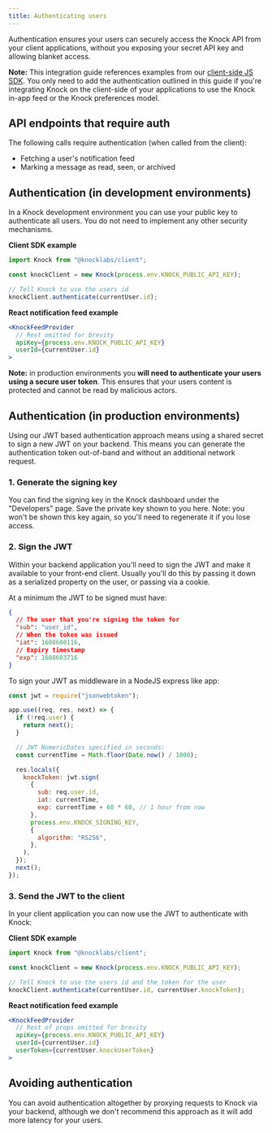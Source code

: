 ```yaml
---
title: Authenticating users
---
```


Authentication ensures your users can securely access the Knock API from your client
applications, without you exposing your secret API key and allowing blanket
access. 

**Note:** This integration guide references examples from our [client-side JS SDK](https://github.com/knocklabs/knock-client-js). You only need to add the authentication outlined in this guide if you're integrating Knock on the client-side of
your applications to use the Knock in-app feed or the Knock preferences model.

## API endpoints that require auth

The following calls require authentication (when called from the client):

- Fetching a user's notification feed
- Marking a message as read, seen, or archived

## Authentication (in development environments)

In a Knock development environment you can use your public key to authenticate all users. You do not need to implement any other security mechanisms.

**Client SDK example**

```js
import Knock from "@knocklabs/client";

const knockClient = new Knock(process.env.KNOCK_PUBLIC_API_KEY);

// Tell Knock to use the users id
knockClient.authenticate(currentUser.id);
```

**React notification feed example**

```jsx
<KnockFeedProvider
  // Rest omitted for brevity
  apiKey={process.env.KNOCK_PUBLIC_API_KEY}
  userId={currentUser.id}
>
```

**Note:** in production environments you **will need to authenticate your users using a secure user token**. This ensures
that your users content is protected and cannot be read by malicious actors.

## Authentication (in production environments)

Using our JWT based authentication approach means using a shared secret to sign a new JWT on your
backend. This means you can generate the authentication token out-of-band and without
an additional network request.

### 1. Generate the signing key

You can find the signing key in the Knock dashboard under the "Developers" page. Save the private
key shown to you here. Note: you won't be shown this key again, so you'll need to regenerate
it if you lose access.

### 2. Sign the JWT

Within your backend application you'll need to sign the JWT and make it available to your front-end
client. Usually you'll do this by passing it down as a serialized property on the user, or passing via a cookie.

At a minimum the JWT to be signed must have:

```json
{
  // The user that you're signing the token for
  "sub": "user_id",
  // When the token was issued
  "iat": 1608600116,
  // Expiry timestamp
  "exp": 1608603716
}
```

To sign your JWT as middleware in a NodeJS express like app:

```js
const jwt = require("jsonwebtoken");

app.use((req, res, next) => {
  if (!req.user) {
    return next();
  }

  // JWT NumericDates specified in seconds:
  const currentTime = Math.floor(Date.now() / 1000);

  res.locals({
    knockToken: jwt.sign(
      {
        sub: req.user.id,
        iat: currentTime,
        exp: currentTime + 60 * 60, // 1 hour from now
      },
      process.env.KNOCK_SIGNING_KEY,
      {
        algorithm: "RS256",
      },
    ),
  });
  next();
});
```

### 3. Send the JWT to the client

In your client application you can now use the JWT to authenticate with Knock:

**Client SDK example**

```js
import Knock from "@knocklabs/client";

const knockClient = new Knock(process.env.KNOCK_PUBLIC_API_KEY);

// Tell Knock to use the users id and the token for the user
knockClient.authenticate(currentUser.id, currentUser.knockToken);
```

**React notification feed example**

```jsx
<KnockFeedProvider
  // Rest of props omitted for brevity
  apiKey={process.env.KNOCK_PUBLIC_API_KEY}
  userId={currentUser.id}
  userToken={currentUser.knockUserToken}
>
```

## Avoiding authentication

You can avoid authentication altogether by proxying requests to Knock via your backend,
although we don't recommend this approach as it will add more latency for your users.
